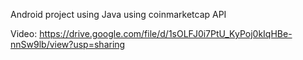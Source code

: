 Android project using Java 
using coinmarketcap API

Video:
https://drive.google.com/file/d/1sOLFJ0i7PtU_KyPoj0kIqHBe-nnSw9lb/view?usp=sharing
